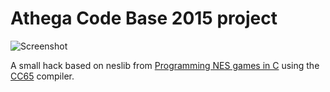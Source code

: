 # Athega Code Base 2015 project

![Screenshot](http://assets.c7.se/skitch/acb-2015-nesdev-20151113-143827.png)

A small hack based on neslib from [Programming NES games in C](http://shiru.untergrund.net/articles/programming_nes_games_in_c.htm)
using the [CC65](https://cc65.github.io/cc65/) compiler.
